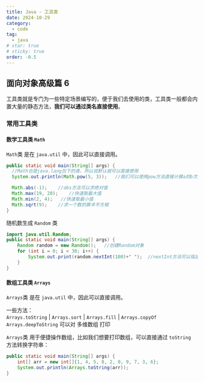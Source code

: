 ```yaml
---
title: Java - 工具类
date: 2024-10-29
category:
  - code
tag:
  - java
# star: true
# sticky: true
order: -0.5
---
```


## 面向对象高级篇 6

工具类就是专门为一些特定场景编写的，便于我们去使用的类，工具类一般都会内置大量的静态方法，**我们可以通过类名直接使用**。

### 常用工具类

#### 数学工具类  `Math`

`Math`类 是在 `java.util` 中，因此可以直接调用。  

```java
public static void main(String[] args) {
  //Math也是java.lang包下的类，所以说默认就可以直接使用
  System.out.println(Math.pow(5, 3));   //我们可以使用pow方法直接计算a的b次方

  Math.abs(-1);    //abs方法可以求绝对值
  Math.max(19, 20);    //快速取最大值
  Math.min(2, 4);   //快速取最小值
  Math.sqrt(9);    //求一个数的算术平方根
}
```

随机数生成 `Random` 类

```java
import java.util.Random;
public static void main(String[] args) {
    Random random = new Random();   //创建Random对象
    for (int i = 0; i < 30; i++) {
        System.out.print(random.nextInt(100)+" ");  //nextInt方法可以指定创建0 - x之内的随机数
    }
}
```

#### 数组工具类 `Arrays`

`Arrays`类 是在 `java.util` 中，因此可以直接调用。  

一些方法：  
`Arrays.toString` | `Arrays.sort` | `Arrays.fill` | `Arrays.copyOf`  
`Arrays.deepToString` 可以对 多维数组 打印

`Arrays`类 用于便捷操作数组，比如我们想要打印数组，可以直接通过 `toString` 方法转换字符串：  

```java
public static void main(String[] args) {
    int[] arr = new int[]{1, 4, 5, 8, 2, 0, 9, 7, 3, 6};
    System.out.println(Arrays.toString(arr));
}
```
